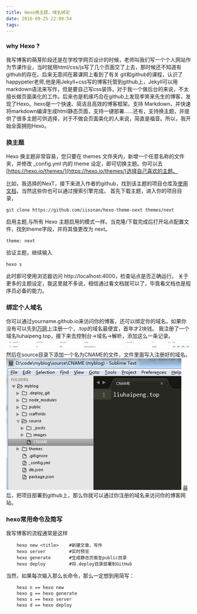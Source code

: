 ```yaml
---
title: Hexo换主题，域名绑定
date: 2016-09-25 22:09:54
tags:
---
```


### why Hexo ?
我写博客的萌芽阶段还是在学校学网页设计的时候，老师叫我们写一个个人网站作为节课作业，当时就用html/css/js写了几个页面交了上去，那时候还不知道有github的存在。后来无意间在慕课网上看到了有关 git和github的课程，认识了happypeter老师,他是用Jekyll+css写的博客托管到github上，Jekyll可以用markdown语法来写作，但是要自己写css装饰，对于我一个做后台的来说，不太擅长做页面美化的工作。后来也是机缘巧合在github上发现李笑来先生的博客，发现了Hexo。hexo是一个快速、简洁且高效的博客框架。支持 Markdown，并快速将markdown编译生成html静态页面，支持一键部署......还有，支持换主题，并提供了很多主题可供选择，对于不做会页面美化的人来说，简直是福音。所以，我开始全面拥抱Hexo。

### 换主题
Hexo 换主题非常容易，您只要在 themes 文件夹内，新增一个任意名称的文件夹，并修改 _config.yml 内的 theme 设定，即可切换主题。你可以去[https://hexo.io/themes/](https://hexo.io/themes/)选择自己喜欢的主题。

比如，我选择的NexT，接下来进入作者的github，找到该主题的项目仓库及[使用文档](http://theme-next.iissnan.com/getting-started.html)，当然这些你也可以通过搜索引擎完成。
首先下载主题，进入你的项目目录，
```
git clone https://github.com/iissnan/hexo-theme-next themes/next
```
启用主题,与所有 Hexo 主题启用的模式一样。当克隆/下载完成后打开站点配置文件，找到theme字段，并将其值更改为 next。
```
theme: next
```
验证主题，继续输入
```
hexo s
```
此时即可使用浏览器访问 http://localhost:4000，检查站点是否正确运行。
关于更多的主题设定，我这里就不多说，相信通过看文档就可以了，毕竟看文档也是程序员必备的能力。

### 绑定个人域名
你可以通过yourname.github.io来访问你的博客，还可以绑定你的域名。如果你没有可以先到[万网](https://wanwang.aliyun.com/)上注册一个，.top的域名最便宜，首年才2块钱。
我注册了一个域名liuhaipeng.top，接下来去控制台->域名->解析，添加这么一条记录。
![](/images/20160925/yuming.jpg)
然后在source目录下添加一个名为CNAME的文件，文件里面写入注册好的域名。
![](/images/20160925/cname.jpg)
最后，把项目部署到github上，那么你就可以通过你注册的域名来访问你的博客网站。

### hexo常用命令及简写
我写博客的流程通常是这样
```
    hexo new <title>    #新建文章，写作
    hexo server			#实时预览
    hexo generate       #生成静态页面至public目录             
    hexo deploy         #将.deploy目录部署到GitHub
```
当然，如果每次输入那么长命令，那么一定想到用简写：
```
    hexo n == hexo new
    hexo g == hexo generate
    hexo s == hexo server
    hexo d == hexo deploy
```